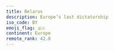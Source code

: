 ```yaml
---
title: Belarus
description: Europe’s last dictatorship
iso_code: BY
emoji_flag: 🇧🇾
continent: Europe
remote_rank: 42.0
---
```

